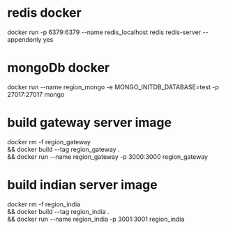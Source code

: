 # redis docker
docker run -p 6379:6379 --name redis_localhost redis redis-server --appendonly yes

# mongoDb docker
docker run --name region_mongo -e MONGO_INITDB_DATABASE=test -p 27017:27017 mongo

# build gateway server image
docker rm -f region_gateway \
&& docker build --tag region_gateway  . \
&& docker run --name region_gateway -p 3000:3000 region_gateway

# build indian server image
docker rm -f region_india \
&& docker build --tag region_india  . \
&& docker run --name region_india -p 3001:3001 region_india


